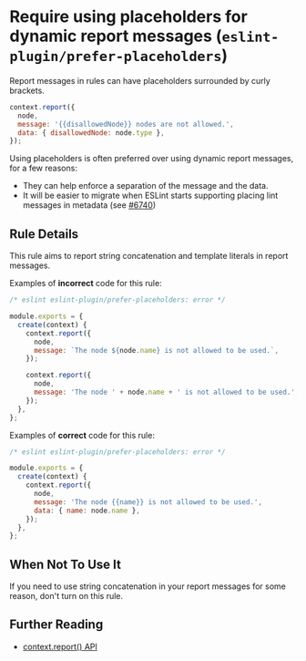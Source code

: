 # Require using placeholders for dynamic report messages (`eslint-plugin/prefer-placeholders`)

<!-- end auto-generated rule header -->

Report messages in rules can have placeholders surrounded by curly brackets.

```js
context.report({
  node,
  message: '{{disallowedNode}} nodes are not allowed.',
  data: { disallowedNode: node.type },
});
```

Using placeholders is often preferred over using dynamic report messages, for a few reasons:

- They can help enforce a separation of the message and the data.
- It will be easier to migrate when ESLint starts supporting placing lint messages in metadata (see [#6740](https://github.com/eslint/eslint/issues/6740))

## Rule Details

This rule aims to report string concatenation and template literals in report messages.

Examples of **incorrect** code for this rule:

```js
/* eslint eslint-plugin/prefer-placeholders: error */

module.exports = {
  create(context) {
    context.report({
      node,
      message: `The node ${node.name} is not allowed to be used.`,
    });

    context.report({
      node,
      message: 'The node ' + node.name + ' is not allowed to be used.',
    });
  },
};
```

Examples of **correct** code for this rule:

```js
/* eslint eslint-plugin/prefer-placeholders: error */

module.exports = {
  create(context) {
    context.report({
      node,
      message: 'The node {{name}} is not allowed to be used.',
      data: { name: node.name },
    });
  },
};
```

## When Not To Use It

If you need to use string concatenation in your report messages for some reason, don't turn on this rule.

## Further Reading

- [context.report() API](http://eslint.org/docs/developer-guide/working-with-rules#contextreport)
